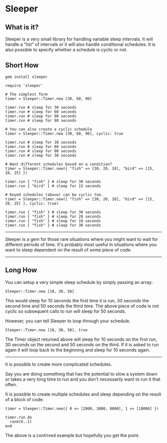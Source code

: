 # Sleeper

## What is it?

Sleeper is a very small library for handling variable sleep intervals.  It will handle a "list" of intervals or it will also handle conditional schedules.  It is also possible to specify whether a schedule is cyclic or not.

## Short How

~~~~~~
gem install sleeper
~~~~~~

~~~~~~
require 'sleeper'

# The simplest form
timer = Sleeper::Timer.new [30, 60, 90]

timer.run # sleep for 30 seconds
timer.run # sleep for 60 seconds
timer.run # sleep for 90 seconds
timer.run # sleep for 90 seconds

# You can also create a cyclic schedule
timer = Sleeper::Timer.new [30, 60, 90], cyclic: true

timer.run # sleep for 30 seconds
timer.run # sleep for 60 seconds
timer.run # sleep for 90 seconds
timer.run # sleep for 30 seconds

# Want different schedules based on a condition?
timer = Sleeper::Timer.new({ "fish" => [30, 20, 10], "bird" => [15, 20, 25] })

timer.run { "fish" } # sleep for 30 seconds
timer.run { "bird" } # sleep for 15 seconds

# Keyed schedules (above) can be cyclic too.
timer = Sleeper::Timer.new({ "fish" => [30, 20, 10], "bird" => [15, 20, 25] }, cyclic: true)

timer.run { "fish" } # sleep for 30 seconds
timer.run { "fish" } # sleep for 20 seconds
timer.run { "fish" } # sleep for 10 seconds
timer.run { "fish" } # sleep for 30 seconds
~~~~~~

-----

Sleeper is a gem for those rare situations where you might want to wait for different periods of time.  It's probably most useful in situations where you want to sleep dependent on the result of some piece of code.

-----

## Long How

You can setup a very simple sleep schedule by simply passing an array:

~~~~~
Sleeper::Timer.new [10, 30, 50]
~~~~~

This would sleep for 10 seconds the first time it is run, 30 seconds the second time and 50 seconds the third time.  The above piece of code is not cyclic so subsequent calls to run will sleep for 50 seconds.  

However, you can tell Sleeper to loop through your schedule.

~~~~~
Sleeper::Timer.new [10, 30, 50], true
~~~~~

The Timer object returned above will sleep for 10 seconds on the first run, 30 seconds on the second and 50 seconds on the third.  If it is asked to run again it will loop back to the beginning and sleep for 10 seconds again.

----

It is possible to create more complicated schedules.

Say you are doing something that has the potential to slow a system down or takes a very long time to run and you don't necessarily want to run it that often.

It is possible to create multiple schedules and sleep depending on the result of a block of code:

~~~~~
timer = Sleeper::Timer.new({ 0 => [2000, 3000, 8000], 1 => [18000] })

timer.run do
  rand(0..1)
end
~~~~~

The above is a contrived example but hopefully you get the point.